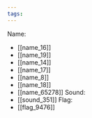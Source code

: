 ```yaml
---
tags:
---
```

Name:
- [[name_16]]
- [[name_19]]
- [[name_14]]
- [[name_17]]
- [[name_8]]
- [[name_18]]
- [[name_65278]]
Sound:
- [[sound_351]]
Flag:
- [[flag_9476]]
